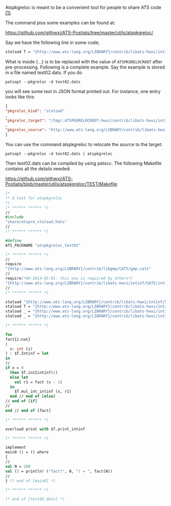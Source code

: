 Atspkgreloc is meant to be a convenient tool for people to share ATS code [\[1\]][1].

The command plus some examples can be found at:

https://github.com/githwxi/ATS-Postiats/tree/master/utils/atspkgreloc/

Say we have the following line in some code;

```ocaml
staload T = "{http://www.ats-lang.org/LIBRARY}/contrib/libats-hwxi/intinf/SATS/intinf_t.sats"
```

What is inside {...} is to be replaced with the value of `ATSPKGRELOCROOT` after pre-processing.
Following is a complete example. Say the example is stored in a file named test02.dats. If you do

```
patsopt --pkgreloc -d test02.dats
```

you will see some text in JSON format printed out. For instance, one entry looks like this:

```json
{
"pkgreloc_kind": "staload"
,
"pkgreloc_target": "/tmp/.ATSPKGRELOCROOT-hwxi/contrib/libats-hwxi/intinf/DATS/intinf_t.dats"
,
"pkgreloc_source": "http://www.ats-lang.org/LIBRARY/contrib/libats-hwxi/intinf/DATS/intinf_t.dats"
}
```

You can use the command atspkgreloc to relocate the source to the target:

```
patsopt --pkgreloc -d test02.dats | atspkgreloc
```

Then test02.dats can be compiled by using patscc. The following Makefile contains all the details needed:

https://github.com/githwxi/ATS-Postiats/blob/master/utils/atspkgreloc/TEST/Makefile

```ocaml
(*
** A test for atspkgreloc
*)
(* ****** ****** *)
//
#include
"share/atspre_staload.hats"
//
(* ****** ****** *)

#define
ATS_PACKNAME "atspkgreloc_test02"

(* ****** ****** *)
//
require
"{http://www.ats-lang.org/LIBRARY}/contrib/libgmp/CATS/gmp.cats"
//
require(*HX-2014-05-01: this one is required by others*)
"{http://www.ats-lang.org/LIBRARY}/contrib/libats-hwxi/intinf/SATS/intinf_vt.sats"
//
(* ****** ****** *)

staload "{http://www.ats-lang.org/LIBRARY}/contrib/libats-hwxi/intinf/SATS/intinf.sats"
staload T = "{http://www.ats-lang.org/LIBRARY}/contrib/libats-hwxi/intinf/SATS/intinf_t.sats"
staload _ = "{http://www.ats-lang.org/LIBRARY}/contrib/libats-hwxi/intinf/DATS/intinf_t.dats"
staload _ = "{http://www.ats-lang.org/LIBRARY}/contrib/libats-hwxi/intinf/DATS/intinf_vt.dats"

(* ****** ****** *)

fun
fact{i:nat}
(
  x: int (i)
) : $T.Intinf = let
in
//
if x = 0
  then $T.int2intinf(1)
  else let
    val r1 = fact (x - 1)
  in
    $T.mul_int_intinf (x, r1)
  end // end of [else]
// end of [if]
//
end // end of [fact]

(* ****** ****** *)

overload print with $T.print_intinf

(* ****** ****** *)

implement
main0 () = () where
{
//
val N = 100
val () = println! ("fact(", N, ") = ", fact(N))
//
} (* end of [main0] *)

(* ****** ****** *)

(* end of [test02.dats] *)
```


[1]: https://groups.google.com/forum/?utm_medium=email&utm_source=footer#!msg/ats-lang-users/yjYFjH5bskk/BJxhB67owGEJ